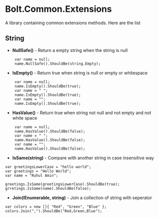 # Bolt.Common.Extensions

A library containing common extensions methods. Here are the list

## String
* **NullSafe()** - Return a empty string when the string is null

  ``` c-sharp
   var name = null;
   name.NullSafe().ShouldBe(string.Empty);
  ```
* **IsEmpty()** - Return true when string is null or empty or whitespace

  ``` c-sharp
   var name = null;
   name.IsEmpty().ShouldBe(true);
   var name = " ";
   name.IsEmpty().ShouldBe(true);
   var name = "";
   name.IsEmpty().ShouldBe(true);   
  ```
* **HasValue()** - Return true when string not null and not empty and not white space

  ``` c-sharp
   var name = null;
   name.HasValue().ShouldBe(false);
   var name = " ";
   name.HasValue().ShouldBe(false);
   var name = "";
   name.HasValue().ShouldBe(false);   
  ```
* **IsSame(string)** - Compare with another string in case insensitive way
 ``` c-sharp
 var greetingsLowerCase = "hello world";
 var greetings = "Hello World";
 var name = "Ruhul Amin";
 
 greetings.IsSame(greetingsLowerCase).ShouldBe(true);
 grretings.IsSame(name).ShouldBe(false);
 ```
* **Join(IEnumerable<string>, string)** - Join a collection of string with seperator 
 ``` c-sharp
 var colors = new []{ "Red", "Green", "Blue" };
 colors.Join(",").ShouldBe("Red,Green,Blue");
 ```



